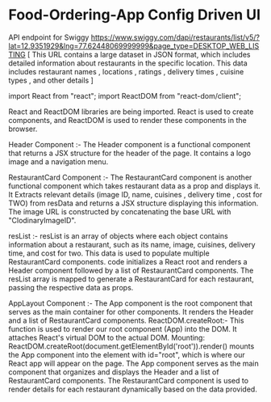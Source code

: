 # Food-Ordering-App Config Driven UI

 API endpoint for Swiggy 
https://www.swiggy.com/dapi/restaurants/list/v5/?lat=12.9351929&lng=77.62448069999999&page_type=DESKTOP_WEB_LISTING
[ This URL contains a large dataset in JSON format, which includes detailed information about restaurants in the specific location.
This data includes restaurant names , locations , ratings , delivery times , cuisine types , and other details ]

import React from "react";
import ReactDOM from "react-dom/client";

React and ReactDOM libraries are being imported. React is used to create components, and ReactDOM is used to render these components in the browser.

Header Component :-  The Header component is a functional component that returns a JSX structure for the header of the page. It contains a logo image and a navigation menu.

RestaurantCard Component :- The RestaurantCard component is another functional component which takes restaurant data as a prop and displays it. It Extracts relevant details (image ID, name,
cuisines , delivery time , cost for TWO) from resData and returns a JSX structure displaying this information. The image URL is constructed by concatenating the base URL with "ClodinaryImageID".

resList :- resList is an array of objects where each object contains information about a restaurant, such as its name, image, cuisines, delivery time, and cost for two. This data is used to populate multiple RestaurantCard components.
code initializes a React root and renders a Header component followed by a list of RestaurantCard components. The resList array is mapped to generate a RestaurantCard for each restaurant, passing the respective data as props.

AppLayout Component :-  The App component is the root component that serves as the main container for other components. It renders the Header and a list of RestaurantCard components.
ReactDOM.createRoot:- This function is used to render our root component (App) into the DOM. It attaches React's virtual DOM to the actual DOM.
Mounting: ReactDOM.createRoot(document.getElementById('root')).render(<App />) mounts the App component into the element with id="root", which is where our React app will appear on the page.
The App component serves as the main component that organizes and displays the Header and a list of RestaurantCard components. The RestaurantCard component is used to render details for each restaurant dynamically based on the data provided.
